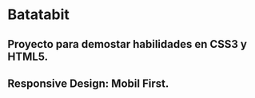 # Batatabit
## Proyecto para demostar habilidades en CSS3 y HTML5.
## Responsive Design: Mobil First.